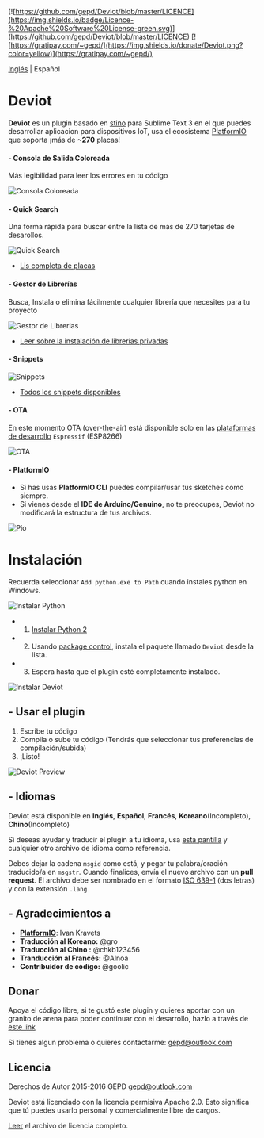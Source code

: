[![https://github.com/gepd/Deviot/blob/master/LICENCE](https://img.shields.io/badge/Licence-%20Apache%20Software%20License-green.svg)](https://github.com/gepd/Deviot/blob/master/LICENCE)
[![https://gratipay.com/~gepd/](https://img.shields.io/donate/Deviot.png?color=yellow)](https://gratipay.com/~gepd/)

[Inglés](https://github.com/gepd/Deviot/blob/master/README.md) | Español

# Deviot
**Deviot** es un plugin basado en [stino](https://github.com/Robot-Will/Stino) para Sublime Text 3 en el que puedes desarrollar aplicacion para dispositivos IoT, usa el ecosistema [PlatformIO](http://platformio.org/) que soporta ¡más de **~270** placas!

#### - Consola de Salida Coloreada
Más legibilidad para leer los errores en tu código

![Consola Coloreada](https://github.com/gepd/Deviot/blob/feature/v1.2.0/Docs/images/colored_console.png?raw=true)

#### - Quick Search
Una forma rápida para buscar entre la lista de más de 270 tarjetas de desarollos.

![Quick Search](https://github.com/gepd/Deviot/blob/feature/v1.2.0/Docs/images/quick_search.png?raw=true)

* [Lis completa de placas](http://platformio.org/boards)

#### - Gestor de Librerías
Busca, Instala o elimina fácilmente cualquier librería que necesites para tu proyecto

![Gestor de Librerias](https://github.com/gepd/Deviot/blob/feature/v1.2.0/Docs/images/library_search.png?raw=true)

* [Leer sobre la instalación de librerías privadas](https://github.com/gepd/Deviot/blob/master/Docs/Private_Library.md)

#### - Snippets
![Snippets](https://github.com/gepd/Deviot/blob/feature/v1.2.0/Docs/images/snippets.gif?raw=true)

* [Todos los snippets disponibles](https://github.com/gepd/Deviot/blob/master/Docs/snippets.md)

#### - OTA
En este momento OTA (over-the-air) está disponible solo en las [plataformas de desarrollo](http://platformio.org/boards?count=15&filter%5Bplatform%5D=espressif&page=1&sorting%5Bvendor%5D=asc) `Espressif` (ESP8266)

![OTA](https://github.com/gepd/Deviot/blob/feature/v1.2.0/Docs/images/ota.png?raw=true)

#### - PlatformIO
- Si has usas **PlatformIO CLI** puedes compilar/usar tus sketches como siempre.
- Si vienes desde el **IDE de Arduino/Genuino**, no te preocupes, Deviot no modificará la estructura de tus archivos.

![Pio](https://github.com/gepd/Deviot/blob/feature/v1.2.0/Docs/images/platformio_structure.png?raw=true)

# Instalación

Recuerda seleccionar `Add python.exe to Path` cuando instales python en Windows.

![Instalar Python](https://github.com/gepd/Deviot/blob/feature/v1.2.0/Docs/images/win_python.gif?raw=true)

* 1. [Instalar Python 2](https://www.python.org/downloads/)
* 2. Usando [package control](https://packagecontrol.io/installation), instala el paquete llamado `Deviot` desde la lista.
* 3. Espera hasta que el plugin esté completamente instalado.

![Instalar Deviot](https://github.com/gepd/Deviot/blob/feature/v1.2.0/Docs/images/deviot_install_.gif?raw=true)


## - Usar el plugin

1. Escribe tu código
2. Compila o sube tu código (Tendrás que seleccionar tus preferencias de compilación/subida)
3. ¡Listo!

![Deviot Preview](https://github.com/gepd/Deviot/blob/feature/v1.2.0/Docs/images/deviot1.gif?raw=true)


## - Idiomas
Deviot está disponible en **Inglés**, **Español**, **Francés**, **Koreano**(Incompleto), **Chino**(Incompleto)

 Si deseas ayudar y traducir el plugin a tu idioma, usa [esta pantilla](https://github.com/gepd/Deviot/blob/master/Languages/preset.txt) y cualquier otro archivo de idioma como referencia. 

Debes dejar la cadena `msgid` como está, y pegar tu palabra/oración traducido/a en `msgstr`. Cuando finalices, envía el nuevo archivo con un **pull request**. El archivo debe ser nombrado en el formato [ISO 639-1](https://en.wikipedia.org/wiki/List_of_ISO_639-1_codes) (dos letras) y con la extensión `.lang`

## - Agradecimientos a
* **[PlatformIO](http://www.platformio.org)**: Ivan Kravets
* **Traducción al Koreano:** @gro
* **Traducción al Chino :** @chkb123456
* **Tranducción al Francés:** @Alnoa
* **Contribuidor de código:** @goolic

## Donar
Apoya el código libre, si te gustó este plugin y quieres aportar con un granito de arena para poder continuar con el desarrollo, hazlo a través de [este link](https://gratipay.com/~gepd/)

Si tienes algun problema o quieres contactarme: <gepd@outlook.com>

## Licencia
Derechos de Autor 2015-2016 GEPD <gepd@outlook.com>

Deviot está licenciado con la licencia permisiva Apache 2.0. Esto significa que tú puedes usarlo personal y comercialmente libre de cargos.

[Leer](https://github.com/gepd/Deviot/blob/master/LICENCE) el archivo de licencia completo.
